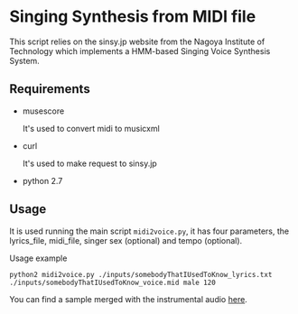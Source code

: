 # Singing Synthesis from MIDI file

This script relies on the sinsy.jp website from the Nagoya Institute of Technology which implements a HMM-based Singing Voice Synthesis System.

## Requirements
- musescore

  It's used to convert midi to musicxml

- curl

  It's used to make request to sinsy.jp

- python 2.7

## Usage
It is used running the main script `midi2voice.py`, it has four parameters, the lyrics_file, midi_file, singer sex (optional) and tempo (optional).

Usage example

```
python2 midi2voice.py ./inputs/somebodyThatIUsedToKnow_lyrics.txt ./inputs/somebodyThatIUsedToKnow_voice.mid male 120
```

You can find a sample merged with the instrumental audio [here](https://soundcloud.com/mathias-gatti/somebody-that-i-used-to-know-sinsy-synthetic-voice).
